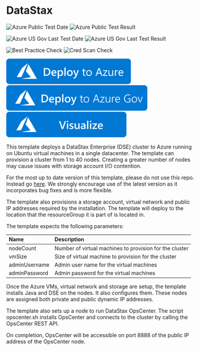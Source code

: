# DataStax

![Azure Public Test Date](https://azurequickstartsservice.blob.core.windows.net/badges/application-workloads/datastax/datastax/PublicLastTestDate.svg)
![Azure Public Test Result](https://azurequickstartsservice.blob.core.windows.net/badges/application-workloads/datastax/datastax/PublicDeployment.svg)

![Azure US Gov Last Test Date](https://azurequickstartsservice.blob.core.windows.net/badges/application-workloads/datastax/datastax/FairfaxLastTestDate.svg)
![Azure US Gov Last Test Result](https://azurequickstartsservice.blob.core.windows.net/badges/application-workloads/datastax/datastax/FairfaxDeployment.svg)

![Best Practice Check](https://azurequickstartsservice.blob.core.windows.net/badges/application-workloads/datastax/datastax/BestPracticeResult.svg)
![Cred Scan Check](https://azurequickstartsservice.blob.core.windows.net/badges/application-workloads/datastax/datastax/CredScanResult.svg)

[![Deploy To Azure](https://raw.githubusercontent.com/Azure/azure-quickstart-templates/master/1-CONTRIBUTION-GUIDE/images/deploytoazure.svg?sanitize=true)](https://portal.azure.com/#create/Microsoft.Template/uri/https%3A%2F%2Fraw.githubusercontent.com%2FAzure%2Fazure-quickstart-templates%2Fmaster%2Fapplication-workloads%2Fdatastax%2Fdatastax%2Fazuredeploy.json)  
[![Deploy To Azure US Gov](https://raw.githubusercontent.com/Azure/azure-quickstart-templates/master/1-CONTRIBUTION-GUIDE/images/deploytoazuregov.svg?sanitize=true)](https://portal.azure.us/#create/Microsoft.Template/uri/https%3A%2F%2Fraw.githubusercontent.com%2FAzure%2Fazure-quickstart-templates%2Fmaster%2Fapplication-workloads%2Fdatastax%2Fdatastax%2Fazuredeploy.json)
[![Visualize](https://raw.githubusercontent.com/Azure/azure-quickstart-templates/master/1-CONTRIBUTION-GUIDE/images/visualizebutton.svg?sanitize=true)](http://armviz.io/#/?load=https%3A%2F%2Fraw.githubusercontent.com%2FAzure%2Fazure-quickstart-templates%2Fmaster%2Fapplication-workloads%2Fdatastax%2Fdatastax%2Fazuredeploy.json)



This template deploys a DataStax Enterprise (DSE) cluster to Azure running on Ubuntu virtual machines in a single datacenter.  The template can provision a cluster from 1 to 40 nodes.  Creating a greater number of nodes may cause issues with storage account I/O contention.

For the most up to date version of this template, please do not use this repo. Instead go [here](https://github.com/DSPN/azure-resource-manager-dse).  We strongly encourage use of the latest version as it incorporates bug fixes and is more flexible.

The template also provisions a storage account, virtual network and public IP addresses required by the installation.  The template will deploy to the location that the resourceGroup it is part of is located in.

The template expects the following parameters:

| Name   | Description |
|:--- |:---|
| nodeCount | Number of virtual machines to provision for the cluster |
| vmSize | Size of virtual machine to provision for the cluster |
| adminUsername  | Admin user name for the virtual machines |
| adminPassword  | Admin password for the virtual machines |

Once the Azure VMs, virtual network and storage are setup, the template installs Java and DSE on the nodes.  It also configures them.  These nodes are assigned both private and public dynamic IP addresses.

The template also sets up a node to run DataStax OpsCenter.  The script opscenter.sh installs OpsCenter and connects to the cluster by calling the OpsCenter REST API.

On completion, OpsCenter will be accessible on port 8888 of the public IP address of the OpsCenter node.


